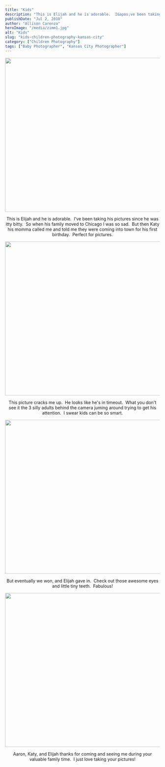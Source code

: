 ```yaml
---
title: "Kids"
description: "This is Elijah and he is adorable.  I&apos;ve been taking his pictures since he was itty bitty.  So when his "
publishDate: "Jul 2, 2010"
author: "Allison Carenza"
heroImage: "/media/zimm1.jpg"
alt: "Kids"
slug: "kids-children-photography-kansas-city"
category: ["Children Photography"]
tags: ["Baby Photographer", "Kansas City Photographer"]
---
```


<p><a rel="attachment wp-att-1040" href="http://www.allisoncarenza.com/archives/1039/zimm1"><img class="aligncenter size-full wp-image-1040" title="zimm1" src="http:/media/zimm1.jpg" alt="" width="750" height="500" srcset="/media/zimm1.jpg 750w, /media/zimm1-300x200.jpg 300w" sizes="(max-width: 750px) 100vw, 750px" /></a></p>
<p style="text-align: center;">This is Elijah and he is adorable.  I&apos;ve been taking his pictures since he was itty bitty.  So when his family moved to Chicago I was so sad.  But then Katy his momma called me and told me they were coming into town for his first birthday.  Perfect for pictures.</p>
<p><a rel="attachment wp-att-1041" href="http://www.allisoncarenza.com/archives/1039/zimm2"><img class="aligncenter size-full wp-image-1041" title="zimm2" src="http:/media/zimm2.jpg" alt="" width="750" height="500" srcset="/media/zimm2.jpg 750w, /media/zimm2-300x200.jpg 300w" sizes="(max-width: 750px) 100vw, 750px" /></a></p>
<p style="text-align: center;">This picture cracks me up.  He looks like he&apos;s in timeout.  What you don&apos;t see it the 3 silly adults behind the camera juming around trying to get his attention.  I swear kids can be so smart.</p>
<p><a rel="attachment wp-att-1043" href="http://www.allisoncarenza.com/archives/1039/zimm4"><img class="aligncenter size-full wp-image-1043" title="zimm4" src="http:/media/zimm4.jpg" alt="" width="750" height="500" srcset="/media/zimm4.jpg 750w, /media/zimm4-300x200.jpg 300w" sizes="(max-width: 750px) 100vw, 750px" /></a></p>
<p style="text-align: center;">But eventually we won, and Elijah gave in.  Check out those awesome eyes and little tiny teeth.  Fabulous!</p>
<p><a rel="attachment wp-att-1044" href="http://www.allisoncarenza.com/archives/1039/zimm5"><img class="aligncenter size-full wp-image-1044" title="zimm5" src="http:/media/zimm5.jpg" alt="" width="751" height="500" srcset="/media/zimm5.jpg 751w, /media/zimm5-300x200.jpg 300w" sizes="(max-width: 751px) 100vw, 751px" /></a></p>
<p style="text-align: center;">Aaron, Katy, and Elijah thanks for coming and seeing me during your valuable family time.  I just love taking your pictures!</p>
